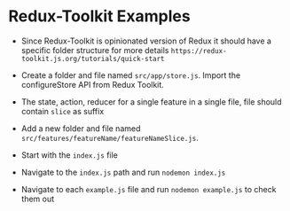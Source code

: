 # Redux-Toolkit Examples

- Since Redux-Toolkit is opinionated version of Redux it should have a specific folder structure for more details `https://redux-toolkit.js.org/tutorials/quick-start`
- Create a folder and file named `src/app/store.js`. Import the configureStore API from Redux Toolkit.
- The state, action, reducer for a single feature in a single file, file should contain `slice` as suffix
- Add a new folder and file named `src/features/featureName/featureNameSlice.js`.

- Start with the `index.js` file
- Navigate to the `index.js` path and run `nodemon index.js`
- Navigate to each `example.js` file and run `nodemon example.js` to check them out
